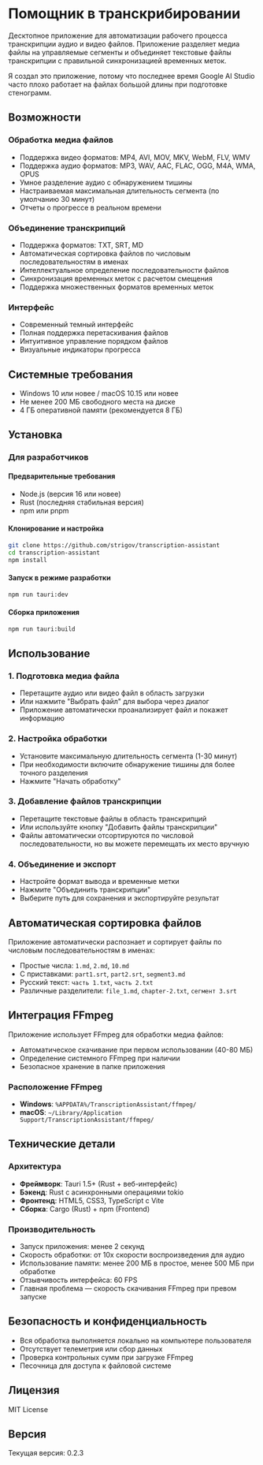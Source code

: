 # Помощник в транскрибировании

Десктопное приложение для автоматизации рабочего процесса транскрипции аудио и видео файлов. Приложение разделяет медиа файлы на управляемые сегменты и объединяет текстовые файлы транскрипции с правильной синхронизацией временных меток.

Я создал это приложение, потому что последнее время Google AI Studio часто плохо работает на файлах большой длины при подготовке стенограмм.

## Возможности

### Обработка медиа файлов
- Поддержка видео форматов: MP4, AVI, MOV, MKV, WebM, FLV, WMV
- Поддержка аудио форматов: MP3, WAV, AAC, FLAC, OGG, M4A, WMA, OPUS
- Умное разделение аудио с обнаружением тишины
- Настраиваемая максимальная длительность сегмента (по умолчанию 30 минут)
- Отчеты о прогрессе в реальном времени

### Объединение транскрипций
- Поддержка форматов: TXT, SRT, MD
- Автоматическая сортировка файлов по числовым последовательностям в именах
- Интеллектуальное определение последовательности файлов
- Синхронизация временных меток с расчетом смещения
- Поддержка множественных форматов временных меток

### Интерфейс
- Современный темный интерфейс
- Полная поддержка перетаскивания файлов
- Интуитивное управление порядком файлов
- Визуальные индикаторы прогресса

## Системные требования

- Windows 10 или новее / macOS 10.15 или новее
- Не менее 200 МБ свободного места на диске
- 4 ГБ оперативной памяти (рекомендуется 8 ГБ)

## Установка

### Для разработчиков

#### Предварительные требования
- Node.js (версия 16 или новее)
- Rust (последняя стабильная версия)
- npm или pnpm

#### Клонирование и настройка
```bash
git clone https://github.com/strigov/transcription-assistant
cd transcription-assistant
npm install
```

#### Запуск в режиме разработки
```bash
npm run tauri:dev
```

#### Сборка приложения
```bash
npm run tauri:build
```

## Использование

### 1. Подготовка медиа файла
- Перетащите аудио или видео файл в область загрузки
- Или нажмите "Выбрать файл" для выбора через диалог
- Приложение автоматически проанализирует файл и покажет информацию

### 2. Настройка обработки
- Установите максимальную длительность сегмента (1-30 минут)
- При необходимости включите обнаружение тишины для более точного разделения
- Нажмите "Начать обработку"

### 3. Добавление файлов транскрипции
- Перетащите текстовые файлы в область транскрипций
- Или используйте кнопку "Добавить файлы транскрипции"
- Файлы автоматически отсортируются по числовой последовательности, но вы можете перемещать их место вручную

### 4. Объединение и экспорт
- Настройте формат вывода и временные метки
- Нажмите "Объединить транскрипции"
- Выберите путь для сохранения и экспортируйте результат

## Автоматическая сортировка файлов

Приложение автоматически распознает и сортирует файлы по числовым последовательностям в именах:

- Простые числа: `1.md`, `2.md`, `10.md`
- С приставками: `part1.srt`, `part2.srt`, `segment3.md`
- Русский текст: `часть 1.txt`, `часть 2.txt`
- Различные разделители: `file_1.md`, `chapter-2.txt`, `сегмент 3.srt`

## Интеграция FFmpeg

Приложение использует FFmpeg для обработки медиа файлов:
- Автоматическое скачивание при первом использовании (40-80 МБ)
- Определение системного FFmpeg при наличии
- Безопасное хранение в папке приложения

### Расположение FFmpeg
- **Windows**: `%APPDATA%/TranscriptionAssistant/ffmpeg/`
- **macOS**: `~/Library/Application Support/TranscriptionAssistant/ffmpeg/`

## Технические детали

### Архитектура
- **Фреймворк**: Tauri 1.5+ (Rust + веб-интерфейс)
- **Бэкенд**: Rust с асинхронными операциями tokio
- **Фронтенд**: HTML5, CSS3, TypeScript с Vite
- **Сборка**: Cargo (Rust) + npm (Frontend)

### Производительность
- Запуск приложения: менее 2 секунд
- Скорость обработки: от 10x скорости воспроизведения для аудио
- Использование памяти: менее 200 МБ в простое, менее 500 МБ при обработке
- Отзывчивость интерфейса: 60 FPS
- Главная проблема — скорость скачивания FFmpeg при превом запуске

## Безопасность и конфиденциальность

- Вся обработка выполняется локально на компьютере пользователя
- Отсутствует телеметрия или сбор данных
- Проверка контрольных сумм при загрузке FFmpeg
- Песочница для доступа к файловой системе

## Лицензия

MIT License

## Версия

Текущая версия: 0.2.3